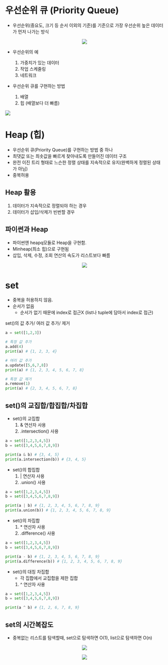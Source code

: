 # 우선순위 큐 (Priority Queue)
- 우선순위(중요도, 크기 등 순서 이외의 기준)를 기준으로 가장 우선순위 높은 데이터가 먼저 나가는 방식

<p align="center">
<img src = 'https://user-images.githubusercontent.com/39366835/215101743-e329415f-4f75-4a73-82c9-cbc135a316f2.PNG'>
</p>

- 우선순위의 예
    1. 가중치가 있는 데이터
    2. 작업 스케줄링
    3. 네트워크

- 우선순위 큐를 구현하는 방법
    1. 배열
    2. 힙 (배열보다 더 빠름)

    <p align="center">
<img src = 'https://user-images.githubusercontent.com/39366835/215101751-a65ec895-b9a0-4d46-94ff-8f9e8cf25d7d.PNG'>
</p>

# Heap (힙)
- 우선순위 큐(Priority Queue)를 구현하는 방법 중 하나
- 최댓값 또는 최솟값을 빠르게 찾아내도록 만들어진 데이터 구조
- 완전 이진 트리 형태로 느슨한 정렬 상태를 지속적으로 유지(완벽하게 정렬된 상태가 아님)
- 중복허용

## Heap 활용
1. 데이터가 지속적으로 정렬되야 하는 경우
2. 데이터가 삽입/삭제가 빈번할 경우

## 파이썬과 Heap
- 파이썬엔 heapq모듈로 Heap을 구현함.
- Minheap(최소 힙)으로 구현됨
- 삽입, 삭제, 수정, 조회 연산의 속도가 리스트보다 빠름

<p align="center">
<img src = 'https://user-images.githubusercontent.com/39366835/215100804-e94b2f50-e040-4bb3-8e1d-326d59d5c61a.PNG'>
</p>

# set

-   중복을 허용하지 않음.
-   순서가 없음
    -   순서가 없기 때문에 index로 접근X (list나 tuple에 담아서 index로 접근)

set()의 값 추가/ 여러 값 추가/ 제거

```py
a = set([1,2,3])

# 특정 값 추가
a.add(4)
print(a) # {1, 2, 3, 4}

# 여러 값 추가
a.update([5,6,7,8])
print(a) # {1, 2, 3, 4, 5, 6, 7, 8}

# 특정 값 제거
a.remove(1)
print(a) # {2, 3, 4, 5, 6, 7, 8}
```

## set()의 교집합/합집합/차집합

-   set()의 교집합
    1.  & 연산자 사용
    2.  .intersection() 사용

```py
a = set([1,2,3,4,5])
b = set([3,4,5,6,7,8,9])

print(a & b) # {3, 4, 5}
print(a.intersection(b)) # {3, 4, 5}
```

-   set()의 합집합
    1.  | 연산자 사용
    2.  .union() 사용

```py
a = set([1,2,3,4,5])
b = set([3,4,5,6,7,8,9])

print(a | b) # {1, 2, 3, 4, 5, 6, 7, 8, 9}
print(a.union(b)) # {1, 2, 3, 4, 5, 6, 7, 8, 9}
```

-   set()의 차집합
    1.  \* 연산자 사용
    2.  .difference() 사용

```py
a = set([1,2,3,4,5])
b = set([3,4,5,6,7,8,9])

print(a - b) # {1, 2, 3, 4, 5, 6, 7, 8, 9}
print(a.difference(b)) # {1, 2, 3, 4, 5, 6, 7, 8, 9}
```

-   set()의 대칭 차집합
    - 각 집합에서 교집합을 제한 집합
    1.  ^ 연산자 사용
    
```py
a = set([1,2,3,4,5])
b = set([3,4,5,6,7,8,9])

print(a ^ b) # {1, 2, 6, 7, 8, 9}
```

## set의 시간복잡도
- 중복없는 리스트를 탐색할때, set으로 탐색하면 O(1), list으로 탐색하면 O(n)

<p align="center">
<img src = 'https://user-images.githubusercontent.com/39366835/215099399-f2fea38d-0f0b-4dcc-9317-b7d7eed2af07.PNG'>
</p>

<p align="center">
<img src = 'https://user-images.githubusercontent.com/39366835/215099405-9e4ae479-7a6d-4d69-ac2b-c281d84d40d1.PNG'>
</p>

